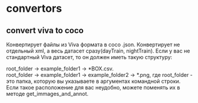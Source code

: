 # convertors
## convert viva to coco
Конвертирует файлы из Viva формата в coco .json. Конвертирует не отдельный xml, а весь датасет сразу(dayTrain, nightTrain).
Если у вас не стандартный Viva датасет, то он должен иметь такую структуру:

root_folder -> example_folder1 -> *BOX.csv.\
root_folder -> example_folder1 -> example_folder2 -> *.png,
где root_folder - это папка, которую вы указываете в аргументах  командной строки. Если такое расположение для вас неудобно, можете поменять их в методе get_immages_and_annot.

                        

